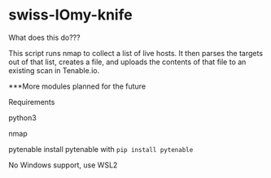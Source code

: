 # swiss-IOmy-knife

What does this do???

This script runs nmap to collect a list of live hosts. It then parses the targets out of that list, creates a file, and uploads the contents of that file to an existing scan in Tenable.io.

***More modules planned for the future

Requirements

python3

nmap

pytenable
  install pytenable with `pip install pytenable`
  
  No Windows support, use WSL2
